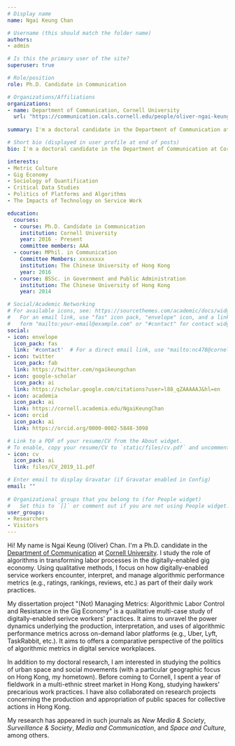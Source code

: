 ```yaml
---
# Display name
name: Ngai Keung Chan

# Username (this should match the folder name)
authors: 
- admin

# Is this the primary user of the site?
superuser: true

# Role/position
role: Ph.D. Candidate in Communication

# Organizations/Affiliations
organizations:
- name: Department of Communication, Cornell University
  url: "https://communication.cals.cornell.edu/people/oliver-ngai-keung-chan/"
  
summary: I'm a doctoral candidate in the Department of Communication at Cornell University. Currently, I study how algorithms and performance metrics transform and shape labor control and resistance in the digitally-enabled gig economy.

# Short bio (displayed in user profile at end of posts)
bio: I'm a doctoral candidate in the Department of Communication at Cornell University. Currently, I study how algorithms and performance metrics transform and shape labor control and resistance in the digitally-enabled gig economy.

interests:
- Metric Culture
- Gig Economy
- Sociology of Quantification
- Critical Data Studies
- Politics of Platforms and Algorithms
- The Impacts of Technology on Service Work

education:
  courses:
  - course: Ph.D. Candidate in Communication
    institution: Cornell University
    year: 2016 - Present
    committee members: AAA
  - course: MPhil. in Communication
    Committee Members: xxxxxxxx
    institution: The Chinese University of Hong Kong
    year: 2016
  - course: BSSc. in Government and Public Administration
    institution: The Chinese University of Hong Kong
    year: 2014

# Social/Academic Networking
# For available icons, see: https://sourcethemes.com/academic/docs/widgets/#icons
#   For an email link, use "fas" icon pack, "envelope" icon, and a link in the
#   form "mailto:your-email@example.com" or "#contact" for contact widget.
social:
- icon: envelope
  icon_pack: fas
  link: '#contact'  # For a direct email link, use "mailto:nc478@cornell.edu".
- icon: twitter
  icon_pack: fab
  link: https://twitter.com/ngaikeungchan
- icon: google-scholar
  icon_pack: ai
  link: https://scholar.google.com/citations?user=l88_qZAAAAAJ&hl=en
- icon: academia
  icon_pack: ai
  link: https://cornell.academia.edu/NgaiKeungChan
- icon: orcid
  icon_pack: ai
  link: https://orcid.org/0000-0002-5848-3098

# Link to a PDF of your resume/CV from the About widget.
# To enable, copy your resume/CV to `static/files/cv.pdf` and uncomment the lines below.  
- icon: cv
  icon_pack: ai
  link: files/CV_2019_11.pdf

# Enter email to display Gravatar (if Gravatar enabled in Config)
email: ""
  
# Organizational groups that you belong to (for People widget)
#   Set this to `[]` or comment out if you are not using People widget.  
user_groups:
- Researchers
- Visitors
---
```


Hi! My name is Ngai Keung (Oliver) Chan. I'm a Ph.D. candidate in the [Department of Communication](https://communication.cals.cornell.edu/) at [Cornell University](https://www.cornell.edu/). I study the role of algorithms in transforming labor processes in the digitally-enabled gig economy. Using qualitative methods, I focus on how digitally-enabled service workers encounter, interpret, and manage algorithmic performance metrics (e.g., ratings, rankings, reviews, etc.) as part of their daily work practices. 

My dissertation project "(Not) Managing Metrics: Algorithmic Labor Control and Resistance in the Gig Economy" is a qualitative multi-case study of digitally-enabled serivce workers' practices. It aims to unravel the power dynamics underlying the production, interpretation, and uses of algorithmic performance metrics across on-demand labor platforms (e.g., Uber, Lyft, TaskRabbit, etc.). It aims to offers a comparative perspective of the politics of algorithmic metrics in digital service workplaces. 

In addition to my doctoral research, I am interested in studying the politics of urban space and social movements (with a particular geographic focus on Hong Kong, my hometown). Before coming to Cornell, I spent a year of fieldwork in a multi-ethnic street market in Hong Kong, studying hawkers' precarious work practices. I have also collaborated on research projects concerning the production and appropriation of public spaces for collective actions in Hong Kong.

My research has appeared in such journals as *New Media & Society*, *Surveillance & Society*, *Media and Communication*, and *Space and Culture*, among others.
